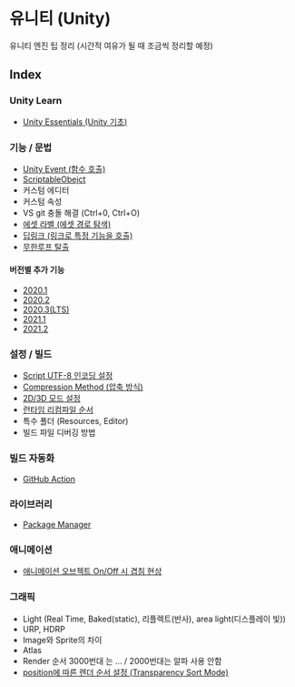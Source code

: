 # 유니티 (Unity)
유니티 엔진 팁 정리 (시간적 여유가 될 때 조금씩 정리할 예정)

## Index

### Unity Learn
- [Unity Essentials (Unity 기초)](UnityEssentials.md)

### 기능 / 문법
- [Unity Event (함수 호출)](UnityEvent.md)
- [ScriptableObejct](ScriptableObejct.md)
- 커스텀 에디터
- 커스텀 속성
- VS git 충돌 해결 (Ctrl+0, Ctrl+O)
- [에셋 라벨 (에셋 경로 탐색)](AssetLabel.md)
- [딥링크 (링크로 특정 기능을 호출)](DeepLink.md)
- [무한루프 탈출](BreakInfiniteLoop.md)

#### 버전별 추가 기능
- [2020.1](2020_1.md)
- [2020.2](2020_2.md)
- [2020.3(LTS)](2020_3.md)
- [2021.1](2021_1.md)
- [2021.2](2021_2.md)

### 설정 / 빌드
- [Script UTF-8 인코딩 설정](ScriptEncodingUTF8.md)
- [Compression Method (압축 방식)](CompressionMethod.md)
- [2D/3D 모드 설정](2D3DMode.md)
- [런타임 리컴파일 순서](Recompile.md)
- 특수 폴더 (Resources, Editor)
- 빌드 파일 디버깅 방법

### 빌드 자동화
- [GitHub Action](GitHubActionUnityBuild.md)

### 라이브러리
- [Package Manager](PackageManager.md)

### 애니메이션
- [애니메이션 오브젝트 On/Off 시 겹침 현상](AnimationOverlap.md)

### 그래픽
- Light (Real Time, Baked(static), 리플렉트(반사), area light(디스플레이 빛))
- URP, HDRP
- Image와 Sprite의 차이
- Atlas
- Render 순서 3000번대 는 ... / 2000번대는 알파 사용 안함
- [position에 따른 렌더 순서 설정 (Transparency Sort Mode)](TransparencySortMode.md)

